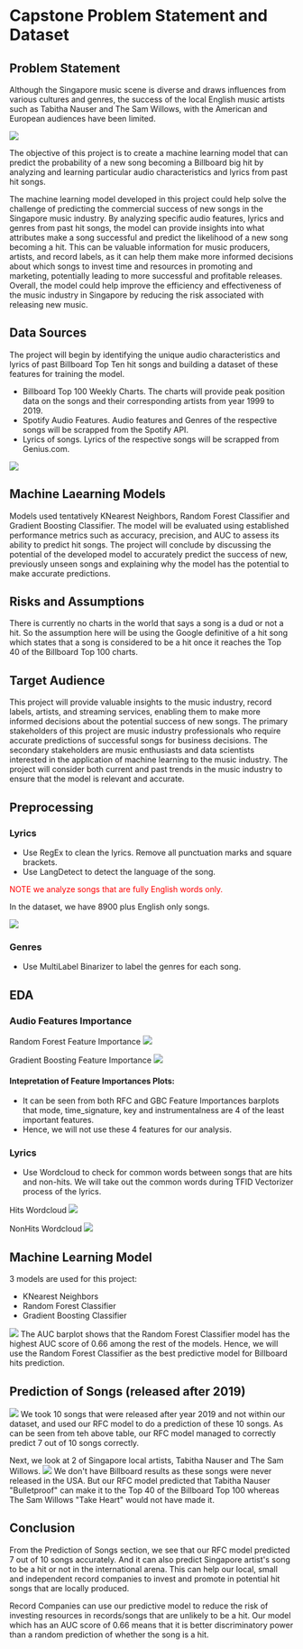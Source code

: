 # Capstone Problem Statement and Dataset


## Problem Statement

Although the Singapore music scene is diverse and draws influences from various cultures and genres, the success of the local English music artists such as Tabitha Nauser and The Sam Willows, with the American and European audiences have been limited.

<img src="./images/local_artists.png"></img>


The objective of this project is to create a machine learning model that can predict the probability of a new song becoming a Billboard big hit by analyzing and learning particular audio characteristics and lyrics from past hit songs.

The machine learning model developed in this project could help solve the challenge of predicting the commercial success of new songs in the Singapore music industry. By analyzing specific audio features, lyrics and genres from past hit songs, the model can provide insights into what attributes make a song successful and predict the likelihood of a new song becoming a hit. This can be valuable information for music producers, artists, and record labels, as it can help them make more informed decisions about which songs to invest time and resources in promoting and marketing, potentially leading to more successful and profitable releases. Overall, the model could help improve the efficiency and effectiveness of the music industry in Singapore by reducing the risk associated with releasing new music.


## Data Sources

The project will begin by identifying the unique audio characteristics and lyrics of past Billboard Top Ten hit songs and building a dataset of these features for training the model. 

- Billboard Top 100 Weekly Charts. The charts will provide peak position data on the songs and their corresponding artists from year 1999 to 2019.
- Spotify Audio Features. Audio features and Genres of the respective songs will be scrapped from the Spotify API.
- Lyrics of songs. Lyrics of the respective songs will be scrapped from Genius.com.

<img src="./images/DataHits.png"></img>


## Machine Laearning Models 

Models used tentatively KNearest Neighbors, Random Forest Classifier and Gradient Boosting Classifier.
The model will be evaluated using established performance metrics such as accuracy, precision, and AUC to assess its ability to predict hit songs. The project will conclude by discussing the potential of the developed model to accurately predict the success of new, previously unseen songs and explaining why the model has the potential to make accurate predictions.

## Risks and Assumptions

There is currently no charts in the world that says a song is a dud or not a hit. So the assumption here will be using the Google definitive of a hit song which states that a song is considered to be a hit once it reaches the Top 40 of the Billboard Top 100 charts.

## Target Audience
This project will provide valuable insights to the music industry, record labels, artists, and streaming services, enabling them to make more informed decisions about the potential success of new songs. The primary stakeholders of this project are music industry professionals who require accurate predictions of successful songs for business decisions. The secondary stakeholders are music enthusiasts and data scientists interested in the application of machine learning to the music industry. The project will consider both current and past trends in the music industry to ensure that the model is relevant and accurate.

## Preprocessing 

### Lyrics

- Use RegEx to clean the lyrics. Remove all punctuation marks and square brackets.
- Use LangDetect to detect the language of the song. 

<span style="color: red;"> NOTE we analyze songs that are fully English words only. </span> 

In the dataset, we have 8900 plus English only songs.

<img src="./images/english_only.png"></img>

### Genres

- Use MultiLabel Binarizer to label the genres for each song.

## EDA

### Audio Features Importance

Random Forest Feature Importance
<img src="./images/rf_impt.png"></img>

Gradient Boosting Feature Importance
<img src="./images/gb_impt.png"></img>

#### Intepretation of Feature Importances Plots:
- It can be seen from both RFC and GBC Feature Importances barplots that mode, time_signature, key and instrumentalness are 4 of the least important features.
- Hence, we will not use these 4 features for our analysis.

### Lyrics

- Use Wordcloud to check for common words between songs that are hits and non-hits. We will take out the common words during TFID Vectorizer process of the lyrics.

Hits Wordcloud
<img src="./images/hits_wc.png"></img>

NonHits Wordcloud
<img src="./images/nonhits_wc.png"></img>

## Machine Learning Model

3 models are used for this project:
- KNearest Neighbors
- Random Forest Classifier
- Gradient Boosting Classifier

<img src="./images/auc_scores.png"></img>
The AUC barplot shows that the Random Forest Classifier model has the highest AUC score of 0.66 among the rest of the models. Hence, we will use the Random Forest Classifier as the best predictive model for Billboard hits prediction.

## Prediction of Songs (released after 2019)

<img src="./images/hit_pred.png"></img>
We took 10 songs that were released after year 2019 and not within our dataset, and used our RFC model to do a prediction of these 10 songs. As can be seen from teh above table, our RFC model managed to correctly predict 7 out of 10 songs correctly.

Next, we look at 2 of Singapore local artists, Tabitha Nauser and The Sam Willows.
<img src="./images/local_hit.png"></img>
We don't have Billboard results as these songs were never released in the USA. But our RFC model predicted that Tabitha Nauser "Bulletproof" can make it to the Top 40 of the Billboard Top 100 whereas The Sam Willows "Take Heart" would not have made it. 

## Conclusion

From the Prediction of Songs section, we see that our RFC model predicted 7 out of 10 songs accurately. And it can also predict Singapore artist's song to be a hit or not in the international arena. This can help our local, small and independent record companies to invest and promote in potential hit songs that are locally produced.

Record Companies can use our predictive model to reduce the risk of investing resources in records/songs that are unlikely to be a hit. Our model which has an AUC score of 0.66 means that it is better discriminatory power than a random prediction of whether the song is a hit.